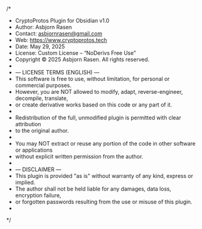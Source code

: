 /*
 * CryptoProtos Plugin for Obsidian v1.0
 * Author: Asbjorn Rasen
 * Contact: asbjornrasen@gmail.com
 * Web: https://www.cryptoprotos.tech
 * Date: May 29, 2025
 * License: Custom License – “NoDerivs Free Use”
 * Copyright © 2025 Asbjorn Rasen. All rights reserved.
 *
 * — LICENSE TERMS (ENGLISH) —
 * This software is free to use, without limitation, for personal or commercial purposes.
 * However, you are NOT allowed to modify, adapt, reverse-engineer, decompile, translate,
 * or create derivative works based on this code or any part of it.
 *
 * Redistribution of the full, unmodified plugin is permitted with clear attribution
 * to the original author.
 *
 * You may NOT extract or reuse any portion of the code in other software or applications
 * without explicit written permission from the author.
 *
 * — DISCLAIMER —
 * This plugin is provided "as is" without warranty of any kind, express or implied.
 * The author shall not be held liable for any damages, data loss, encryption failure,
 * or forgotten passwords resulting from the use or misuse of this plugin.
 *
 */
